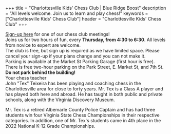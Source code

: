+++
title = "Charlottesville Kids' Chess Club | Blue Ridge Boost"
description = "All levels welcome. Join us to learn and play chess!"
keywords = ["Charlottesville Kids' Chess Club"]
header = "Charlottesville Kids&#39; Chess Club"
+++

<div class="container">
    <div class="row  justify-content-center">
        <div class="col darknote">
            <a href="https://charlottesville-kids-chess-club.cheddarup.com">Sign-up here</a> for one of our chess club meetings!
        </div>
    </div>
    <div class="row">
        <div class="col">
            Joins us for two hours of fun, every <b>Thursday, from 4:30 to 6:30</b>. All levels from novice to expert are welcome. <br>
            The club is free, but sign up is required as we have limited space. Please cancel your sign-up if your plans change and you can not make it. <br>
            Parking is available at the Market St Parking Garage (first hour is free). There is free two-hour parking on the Park Street, E. Market St, and 7th St. <br>
            <b>Do not park behind the building!</b>
        </div>
    </div>
    <div class="row">
        <div class="col darknote">
            Your chess teacher
        </div>
    </div>
    <div class="row">
        <div class="col">
            John "Tex" Teixeira has been playing and coaching chess in the Charlottesville area for close to forty years. Mr. Tex is a Class A player and has played both here and abroad. He has taught in both public and private schools, along with the Virginia Discovery Museum.  <br>

Mr. Tex is a retired Albemarle County Police Captain and has had three students win four Virginia State Chess Championships in their respective categories. In addition, one of Mr. Tex's students came in 4th place in the 2022 National K-12 Grade Championships.
        </div>
    </div>
</div>
